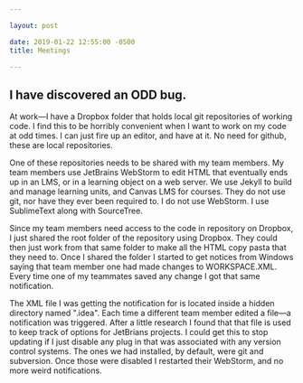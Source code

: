 ```yaml
---

layout: post

date: 2019-01-22 12:55:00 -0500
title: Meetings

---
```


## I have discovered an ODD bug. 

At work&mdash;I have a Dropbox folder that holds local git repositories of working code. I find this to be horribly convenient when I want to work on my code at odd times. I can just fire up an editor, and have at it. No need for github, these are local repositories. 

One of these repositories needs to be shared with my team members. My team members use JetBrains WebStorm to edit HTML that eventually ends up in an LMS, or in a learning object on a web server. We use Jekyll to build and manage learning units, and Canvas LMS for courses. They do not use git, nor have they ever been required to. I do not use WebStorm. I use SublimeText along with SourceTree. 

Since my team members need access to the code in repository on Dropbox, I just shared the root folder of the repository using Dropbox. They could then just work from that same folder to make all the HTML copy pasta that they need to. Once I shared the folder I started to get notices from Windows saying that team member one had made changes to WORKSPACE.XML. Every time one of my teammates saved any change I got that same notification. 

The XML file I was getting the notification for is located inside a hidden directory named ".idea". Each time a different team member edited a file&mdash;a notification was triggered. After a little research I found that that file is used to keep track of options for JetBrians projects. I could get this to stop updating if I just disable any plug in that was associated with any version control systems. The ones we had installed, by default, were git and subversion. Once those were disabled I restarted their WebStorm, and no more weird notifications. 